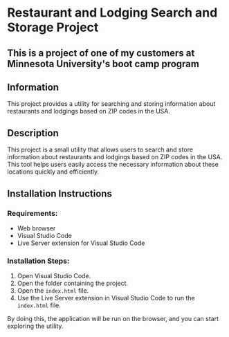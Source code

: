 # Restaurant and Lodging Search and Storage Project
## This is a project of one of my customers at Minnesota University's boot camp program
## Information
This project provides a utility for searching and storing information about restaurants and lodgings based on ZIP codes in the USA.

## Description
This project is a small utility that allows users to search and store information about restaurants and lodgings based on ZIP codes in the USA. This tool helps users easily access the necessary information about these locations quickly and efficiently.

## Installation Instructions

### Requirements:
- Web browser
- Visual Studio Code
- Live Server extension for Visual Studio Code

### Installation Steps:
1. Open Visual Studio Code.
2. Open the folder containing the project.
3. Open the `index.html` file.
4. Use the Live Server extension in Visual Studio Code to run the `index.html` file.

By doing this, the application will be run on the browser, and you can start exploring the utility.
